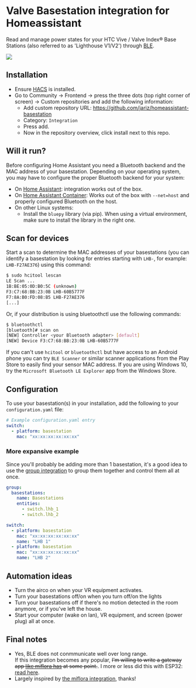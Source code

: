 # Valve Basestation integration for Homeassistant

Read and manage power states for your HTC Vive / Valve Index® Base Stations (also referred to as 'Lighthouse V1/V2') through [BLE](https://en.wikipedia.org/wiki/Bluetooth_Low_Energy).

![](https://jari.lol/TYc7q1qt9E.png)  

## Installation

- Ensure [HACS](https://hacs.xyz) is installed.
- Go to Community -> Frontend -> press the three dots (top right corner of screen) -> Custom repositories and add the following information: 
  - Add custom repository URL: https://github.com/jariz/homeassistant-basestation 
  - Category: `Integration` 
  - Press add.
  - Now in the repository overview, click install next to this repo.

## Will it run?

Before configuring Home Assistant you need a Bluetooth backend and the MAC address of your basestation. Depending on your operating system, you may have to configure the proper Bluetooth backend for your system:

- On [Home Assistant](https://home-assistant.io/hassio/installation/): integration works out of the box.
- On [Home Assistant Container](https://home-assistant.io/docs/installation/docker/): Works out of the box with `--net=host` and properly configured Bluetooth on the host.
- On other Linux systems:
  - Install the `bluepy` library (via pip). When using a virtual environment, make sure to install the library in the right one.

## Scan for devices

Start a scan to determine the MAC addresses of your basestations (you can identify a basestation by looking for entries starting with `LHB-`, for example: `LHB-F27AE376`) using this command:

```bash
$ sudo hcitool lescan
LE Scan ...
1B:BE:05:0D:B0:5C (unknown)
F3:C7:68:BB:23:0B LHB-60B5777F
F7:8A:B0:FD:08:B5 LHB-F27AE376
[...]
```

Or, if your distribution is using bluetoothctl use the following commands:

```bash
$ bluetoothctl
[bluetooth]# scan on
[NEW] Controller <your Bluetooth adapter> [default]
[NEW] Device F3:C7:68:BB:23:0B LHB-60B5777F
```

If you can't use `hcitool` or `bluetoothctl` but have access to an Android phone you can try `BLE Scanner` or similar scanner applications from the Play Store to easily find your sensor MAC address. If you are using Windows 10, try the `Microsoft Bluetooth LE Explorer` app from the Windows Store.

## Configuration

To use your basestation(s) in your installation, add the following to your `configuration.yaml` file:

```yaml
# Example configuration.yaml entry
switch:
  - platform: basestation
    mac: "xx:xx:xx:xx:xx:xx"
```

### More expansive example

Since you'll probably be adding more than 1 basestation, it's a good idea to use the [group integration](https://www.home-assistant.io/integrations/group) to group them together and control them all at once.

```yaml
group:
  basestations:
    name: Basestations
    entities:
      - switch.lhb_1
      - switch.lhb_2

switch:
  - platform: basestation
    mac: "xx:xx:xx:xx:xx:xx"
    name: "LHB 1"
  - platform: basestation
    mac: "xx:xx:xx:xx:xx:xx"
    name: "LHB 2"
```

## Automation ideas

- Turn the airco on when your VR equipment activates.
- Turn your basestations off/on when you turn off/on the lights
- Turn your basestations off if there's no motion detected in the room anymore, or if you've left the house.
- Start your computer (wake on lan), VR equipment, and screen (power plug) all at once.

## Final notes

- Yes, BLE does not conmmunicate well over long range.  
  If this integration becomes any popular, ~~I'm willing to write a gateway app [like miflora has](https://github.com/ThomDietrich/miflora-mqtt-daemon) at some point.~~. I more or less did this with ESP32: [read here](https://blog.jari.io/tracking-valve-index-basestation-power-state-with-esphome/).
- Largely inspired by [the miflora integration](https://github.com/home-assistant/core/tree/dev/homeassistant/components/miflora), thanks!
